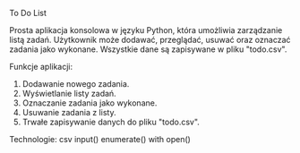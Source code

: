 To Do List

Prosta aplikacja konsolowa w języku Python, która umożliwia zarządzanie listą zadań. Użytkownik może dodawać, przeglądać, usuwać oraz oznaczać zadania jako wykonane. Wszystkie dane są zapisywane w pliku "todo.csv".

Funkcje aplikacji:
1. Dodawanie nowego zadania.
2. Wyświetlanie listy zadań.
3. Oznaczanie zadania jako wykonane.
4. Usuwanie zadania z listy.
5. Trwałe zapisywanie danych do pliku "todo.csv".

Technologie:
csv
input()
enumerate()
with open()
